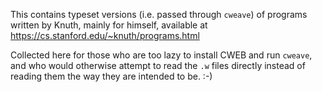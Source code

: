 This contains typeset versions (i.e. passed through `cweave`) of programs written by Knuth, mainly for himself, available at <https://cs.stanford.edu/~knuth/programs.html> 

Collected here for those who are too lazy to install CWEB and run `cweave`, and who would otherwise attempt to read the `.w` files directly instead of reading them the way they are intended to be. :-)
